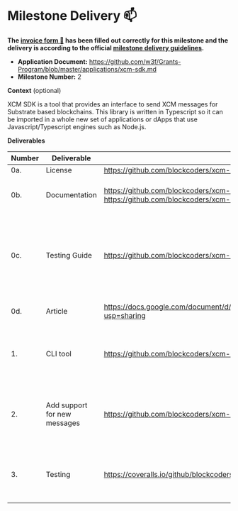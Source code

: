 # Milestone Delivery :mailbox:

**The [invoice form :pencil:](https://docs.google.com/forms/d/e/1FAIpQLSfmNYaoCgrxyhzgoKQ0ynQvnNRoTmgApz9NrMp-hd8mhIiO0A/viewform) has been filled out correctly for this milestone and the delivery is according to the official [milestone delivery guidelines](https://github.com/w3f/Grants-Program/blob/master/docs/milestone-deliverables-guidelines.md).**

* **Application Document:** https://github.com/w3f/Grants-Program/blob/master/applications/xcm-sdk.md
* **Milestone Number:** 2

**Context** (optional)

XCM SDK is a tool that provides an interface to send XCM messages for Substrate based blockchains. This library is written in Typescript so it can be imported in a whole new set of applications or dApps that use Javascript/Typescript engines such as Node.js.

**Deliverables**

| Number | Deliverable | Link | Notes |
| ------------- | ------------- | ------------- |------------- |
| 0a. | License | https://github.com/blockcoders/xcm-sdk/blob/main/LICENSE | MIT |
| 0b. | Documentation | https://github.com/blockcoders/xcm-sdk/blob/main/README.md, https://github.com/blockcoders/xcm-sdk/blob/main/README-es.md | **english** and **spanish** versions of the documentation |
| 0c. | Testing Guide | https://github.com/blockcoders/xcm-sdk#testing | Unit test and end to end tests will cover the core functions to ensure everything works as expected |
| 0d. | Article | https://docs.google.com/document/d/1W46rTJT4ROkhssXSUoWx8zHEXY6njA_akNs0ldPjgeY/edit?usp=sharing | A Draft for the medium article. |
| 1. | CLI tool | https://github.com/blockcoders/xcm-sdk#cli-usage | Interactive command line tool to generate and send XCM message. |
| 2. | Add support for new messages | https://github.com/blockcoders/xcm-sdk#support-for-other-pallets-and-methods | Using generics the send function allows the body to be defined by the user. |
| 3. | Testing | https://coveralls.io/github/blockcoders/xcm-sdk?branch=main | Achieve a testing coverage of the functionalities above 90% |

